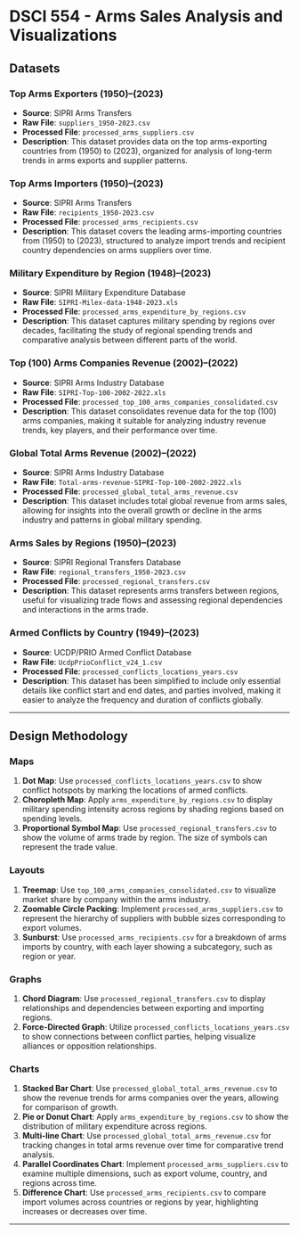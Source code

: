 # DSCI 554 - Arms Sales Analysis and Visualizations


## Datasets

### Top Arms Exporters \(1950\)–\(2023\)

- **Source**: SIPRI Arms Transfers
- **Raw File**: `suppliers_1950-2023.csv`
- **Processed File**: `processed_arms_suppliers.csv`
- **Description**: This dataset provides data on the top arms-exporting countries from \(1950\) to \(2023\), organized for analysis of long-term trends in arms exports and supplier patterns.

### Top Arms Importers \(1950\)–\(2023\)

- **Source**: SIPRI Arms Transfers
- **Raw File**: `recipients_1950-2023.csv`
- **Processed File**: `processed_arms_recipients.csv`
- **Description**: This dataset covers the leading arms-importing countries from \(1950\) to \(2023\), structured to analyze import trends and recipient country dependencies on arms suppliers over time.

### Military Expenditure by Region \(1948\)–\(2023\)

- **Source**: SIPRI Military Expenditure Database
- **Raw File**: `SIPRI-Milex-data-1948-2023.xls`
- **Processed File**: `processed_arms_expenditure_by_regions.csv`
- **Description**: This dataset captures military spending by regions over decades, facilitating the study of regional spending trends and comparative analysis between different parts of the world.

### Top \(100\) Arms Companies Revenue \(2002\)–\(2022\)

- **Source**: SIPRI Arms Industry Database
- **Raw File**: `SIPRI-Top-100-2002-2022.xls`
- **Processed File**: `processed_top_100_arms_companies_consolidated.csv`
- **Description**: This dataset consolidates revenue data for the top \(100\) arms companies, making it suitable for analyzing industry revenue trends, key players, and their performance over time.

### Global Total Arms Revenue \(2002\)–\(2022\)

- **Source**: SIPRI Arms Industry Database
- **Raw File**: `Total-arms-revenue-SIPRI-Top-100-2002-2022.xls`
- **Processed File**: `processed_global_total_arms_revenue.csv`
- **Description**: This dataset includes total global revenue from arms sales, allowing for insights into the overall growth or decline in the arms industry and patterns in global military spending.

### Arms Sales by Regions \(1950\)–\(2023\)

- **Source**: SIPRI Regional Transfers Database
- **Raw File**: `regional_transfers_1950-2023.csv`
- **Processed File**: `processed_regional_transfers.csv`
- **Description**: This dataset represents arms transfers between regions, useful for visualizing trade flows and assessing regional dependencies and interactions in the arms trade.

### Armed Conflicts by Country \(1949\)–\(2023\)

- **Source**: UCDP/PRIO Armed Conflict Database
- **Raw File**: `UcdpPrioConflict_v24_1.csv`
- **Processed File**: `processed_conflicts_locations_years.csv`
- **Description**: This dataset has been simplified to include only essential details like conflict start and end dates, and parties involved, making it easier to analyze the frequency and duration of conflicts globally.

---

## Design Methodology

### Maps

1. **Dot Map**: Use `processed_conflicts_locations_years.csv` to show conflict hotspots by marking the locations of armed conflicts.
2. **Choropleth Map**: Apply `arms_expenditure_by_regions.csv` to display military spending intensity across regions by shading regions based on spending levels.
3. **Proportional Symbol Map**: Use `processed_regional_transfers.csv` to show the volume of arms trade by region. The size of symbols can represent the trade value.

### Layouts

1. **Treemap**: Use `top_100_arms_companies_consolidated.csv` to visualize market share by company within the arms industry.
2. **Zoomable Circle Packing**: Implement `processed_arms_suppliers.csv` to represent the hierarchy of suppliers with bubble sizes corresponding to export volumes.
3. **Sunburst**: Use `processed_arms_recipients.csv` for a breakdown of arms imports by country, with each layer showing a subcategory, such as region or year.

### Graphs

1. **Chord Diagram**: Use `processed_regional_transfers.csv` to display relationships and dependencies between exporting and importing regions.
2. **Force-Directed Graph**: Utilize `processed_conflicts_locations_years.csv` to show connections between conflict parties, helping visualize alliances or opposition relationships.

### Charts

1. **Stacked Bar Chart**: Use `processed_global_total_arms_revenue.csv` to show the revenue trends for arms companies over the years, allowing for comparison of growth.
2. **Pie or Donut Chart**: Apply `arms_expenditure_by_regions.csv` to show the distribution of military expenditure across regions.
3. **Multi-line Chart**: Use `processed_global_total_arms_revenue.csv` for tracking changes in total arms revenue over time for comparative trend analysis.
4. **Parallel Coordinates Chart**: Implement `processed_arms_suppliers.csv` to examine multiple dimensions, such as export volume, country, and regions across time.
5. **Difference Chart**: Use `processed_arms_recipients.csv` to compare import volumes across countries or regions by year, highlighting increases or decreases over time.

---
